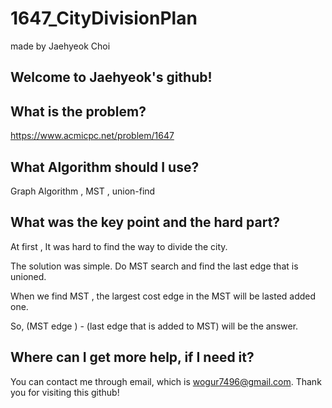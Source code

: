 # 1647_CityDivisionPlan

made by Jaehyeok Choi

## Welcome to Jaehyeok's github!

## What is the problem?

https://www.acmicpc.net/problem/1647

## What Algorithm should I use?

Graph Algorithm , MST , union-find

## What was the key point and the hard part?

At first , It was hard to find the way to divide the city.

The solution was simple. Do MST search and find the last edge that is unioned.

When we find MST , the largest cost edge in the MST will be lasted added one.

So, (MST edge ) - (last edge that is added to MST) will be the answer.

## Where can I get more help, if I need it?

You can contact me through email, which is wogur7496@gmail.com.
Thank you for visiting this github!
